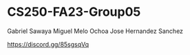 # CS250-FA23-Group05
Gabriel Sawaya
Miguel Melo Ochoa
Jose Hernandez Sanchez

https://discord.gg/85sgsqVq
